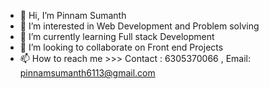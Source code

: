 - 👋 Hi, I’m Pinnam Sumanth
- 👀 I’m interested in Web Development and Problem solving
- 🌱 I’m currently learning Full stack Development
- 💞️ I’m looking to collaborate on Front end Projects
- 📫 How to reach me >>> Contact : 6305370066 , Email: pinnamsumanth6113@gmail.com

<!---
Sumanth-github6113/Sumanth-github6113 is a ✨ special ✨ repository because its `README.md` (this file) appears on your GitHub profile.
You can click the Preview link to take a look at your changes.
--->
